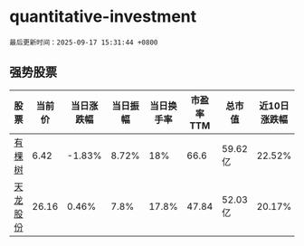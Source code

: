 # quantitative-investment

`最后更新时间：2025-09-17 15:31:44 +0800`

## 强势股票

|股票|当前价|当日涨跌幅|当日振幅|当日换手率|市盈率TTM|总市值|近10日涨跌幅|
|----|----|----|----|----|----|----|----|
|[有棵树](https://xueqiu.com/S/SZ300209)|6.42|-1.83%|8.72%|18%|66.6|59.62亿|22.52%|
|[天龙股份](https://xueqiu.com/S/SH603266)|26.16|0.46%|7.8%|17.8%|47.84|52.03亿|20.17%|
